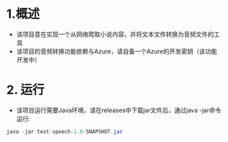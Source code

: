 # 1.概述
- 该项目意在实现一个从网络爬取小说内容，并将文本文件转换为音频文件的工具
- 该项目的音频转换功能依赖与Azure，请自备一个Azure的开发密钥（该功能开发中）

# 2. 运行
- 该项目运行需要Java环境，请在releases中下载jar文件后，通过java -jar命令运行:
```java
java -jar text-speech-1.0-SNAPSHOT.jar
```